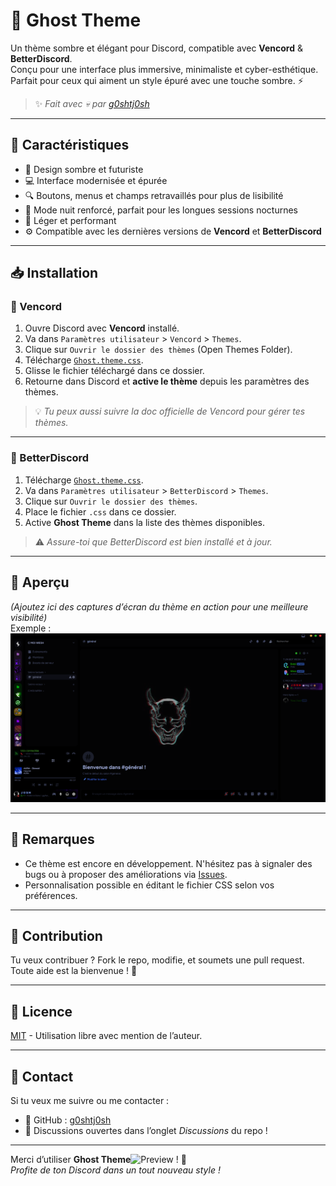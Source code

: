 # 👻 Ghost Theme

Un thème sombre et élégant pour Discord, compatible avec **Vencord** & **BetterDiscord**.  
Conçu pour une interface plus immersive, minimaliste et cyber-esthétique. Parfait pour ceux qui aiment un style épuré avec une touche sombre. ⚡

> ✨ *Fait avec 💀 par [g0shtj0sh](https://github.com/g0shtj0sh)*

---

## 🧩 Caractéristiques

- 🎨 Design sombre et futuriste
- 💻 Interface modernisée et épurée
- 🔍 Boutons, menus et champs retravaillés pour plus de lisibilité
- 🌙 Mode nuit renforcé, parfait pour les longues sessions nocturnes
- 🚀 Léger et performant
- ⚙️ Compatible avec les dernières versions de **Vencord** et **BetterDiscord**

---

## 📥 Installation

### 🔮 Vencord

1. Ouvre Discord avec **Vencord** installé.
2. Va dans `Paramètres utilisateur` > `Vencord` > `Themes`.
3. Clique sur `Ouvrir le dossier des thèmes` (Open Themes Folder).
4. Télécharge [`Ghost.theme.css`](https://github.com/g0shtj0sh/Ghost-Th-me/raw/main/Ghost.theme.css).
5. Glisse le fichier téléchargé dans ce dossier.
6. Retourne dans Discord et **active le thème** depuis les paramètres des thèmes.

> 💡 *Tu peux aussi suivre la doc officielle de Vencord pour gérer tes thèmes.*

---

### 👻 BetterDiscord

1. Télécharge [`Ghost.theme.css`](https://github.com/g0shtj0sh/Ghost-Th-me/raw/main/Ghost.theme.css).
2. Va dans `Paramètres utilisateur` > `BetterDiscord` > `Themes`.
3. Clique sur `Ouvrir le dossier des thèmes`.
4. Place le fichier `.css` dans ce dossier.
5. Active **Ghost Theme** dans la liste des thèmes disponibles.

> ⚠️ *Assure-toi que BetterDiscord est bien installé et à jour.*

---

## 📸 Aperçu

*(Ajoutez ici des captures d’écran du thème en action pour une meilleure visibilité)*  
Exemple :  
![Preview](https://github.com/g0shtj0sh/Ghost-Th-me/blob/main/preview.png)

---

## 📌 Remarques

- Ce thème est encore en développement. N'hésitez pas à signaler des bugs ou à proposer des améliorations via [Issues](https://github.com/g0shtj0sh/Ghost-Th-me/issues).
- Personnalisation possible en éditant le fichier CSS selon vos préférences.

---

## 🧠 Contribution

Tu veux contribuer ? Fork le repo, modifie, et soumets une pull request. Toute aide est la bienvenue ! 🙌

---

## 📄 Licence

[MIT](https://choosealicense.com/licenses/mit/) - Utilisation libre avec mention de l’auteur.

---

## 💬 Contact

Si tu veux me suivre ou me contacter :
- 🐙 GitHub : [g0shtj0sh](https://github.com/g0shtj0sh)
- 🧵 Discussions ouvertes dans l’onglet *Discussions* du repo !

---

Merci d’utiliser **Ghost Theme**![Preview](https://github.com/user-attachments/assets/aa65dee9-8afb-4a94-9533-39924e3aacde)
 ! 👻  
*Profite de ton Discord dans un tout nouveau style !*
